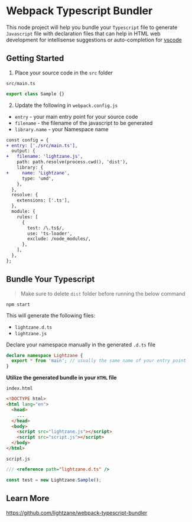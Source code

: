 # Webpack Typescript Bundler

This node project will help you bundle your `Typescript` file to generate `Javascript` file with declaration files that can help in HTML web development for intellisense suggestions or auto-completion for [vscode](https://code.visualstudio.com/)

## Getting Started

1. Place your source code in the `src` folder

`src/main.ts`

```ts
export class Sample {}
```

2. Update the following in `webpack.config.js`

- `entry` - your main entry point for your source code
- `filename` - the filename of the javascript to be generated
- `library.name` - your Namespace name

```diff
const config = {
+ entry: ['./src/main.ts'],
  output: {
+   filename: 'lightzane.js',
    path: path.resolve(process.cwd(), 'dist'),
    library: {
+     name: 'Lightzane',
      type: 'umd',
    },
  },
  resolve: {
    extensions: ['.ts'],
  },
  module: {
    rules: [
      {
        test: /\.ts$/,
        use: 'ts-loader',
        exclude: /node_modules/,
      },
    ],
  },
};
```

## Bundle Your Typescript

> Make sure to delete `dist` folder before running the below command

```
npm start
```

This will generate the following files:

- `lightzane.d.ts`
- `lightzane.js`

Declare your namespace manually in the generated `.d.ts` file

```ts
declare namespace Lightzane {
  export * from 'main'; // usually the same name of your entry point
}
```

**Utilize the generated bundle in your `HTML` file**

`index.html`

```html
<!DOCTYPE html>
<html lang="en">
  <head>
    ...
  </head>
  <body>
    <script src="lightzane.js"></script>
    <script src="script.js"></script>
  </body>
</html>
```

`script.js`

```js
/// <reference path="lightzane.d.ts" />

const test = new Lightzane.Sample();
```

## Learn More

https://github.com/lightzane/webpack-typescript-bundler
